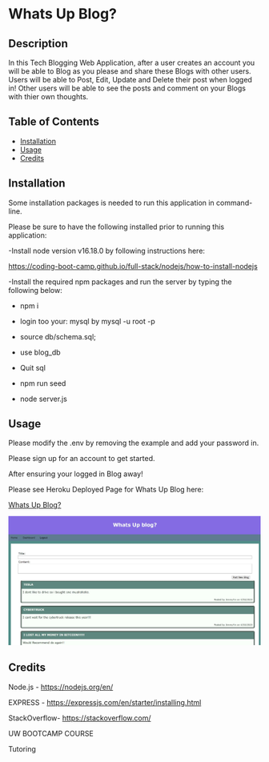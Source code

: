 # Whats Up Blog?

## Description 
  
In this Tech Blogging Web Application, after a user creates an account you will be able to Blog as you please and share these Blogs with other users.  Users will be able to Post, Edit, Update and Delete their post when logged in! Other users will be able to see the posts and comment on your Blogs with thier own thoughts.

## Table of Contents 
  
- [Installation](#installation)
- [Usage](#usage)
- [Credits](#credits)
  
## Installation

Some installation packages is needed to run this application in command-line.

Please be sure to have the following installed prior to running this application:

-Install node version v16.18.0 by following instructions here:

https://coding-boot-camp.github.io/full-stack/nodejs/how-to-install-nodejs

-Install the required npm packages and run the server by typing the following below:

- npm i

- login too your:
mysql by mysql -u root -p

- source db/schema.sql;

- use blog_db

- Quit sql

- npm run seed

- node server.js


## Usage
Please modify the .env by removing the example and add your password in. 

Please sign up for an account to get started.

After ensuring your logged in Blog away!

Please see Heroku Deployed Page for Whats Up Blog here:

<a href="https://aqueous-ravine-75596.herokuapp.com/login">Whats Up Blog?</a>

![alt text](./public/MVC%20snippet.jpg)


## Credits
Node.js - https://nodejs.org/en/

EXPRESS - https://expressjs.com/en/starter/installing.html

StackOverflow- https://stackoverflow.com/

UW BOOTCAMP COURSE

Tutoring
